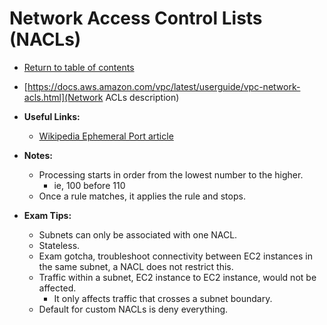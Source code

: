 # Network Access Control Lists (NACLs)

* [Return to table of contents](../../../README.md)

* [https://docs.aws.amazon.com/vpc/latest/userguide/vpc-network-acls.html](Network ACLs description)

* **Useful Links:**
  * [Wikipedia Ephemeral Port article](https://en.wikipedia.org/wiki/Ephemeral_port)

* **Notes:**
  * Processing starts in order from the lowest number to the higher.
    * ie, 100 before 110
  * Once a rule matches, it applies the rule and stops.
  
* **Exam Tips:**
  * Subnets can only be associated with one NACL.
  * Stateless.
  * Exam gotcha, troubleshoot connectivity between EC2 instances in the same subnet, a NACL does not restrict this.
  * Traffic within a subnet, EC2 instance to EC2 instance, would not be affected.
    * It only affects traffic that crosses a subnet boundary.
  * Default for custom NACLs is deny everything.
